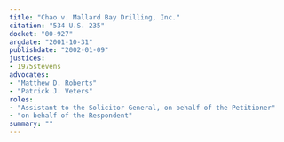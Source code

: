 ```yaml
---
title: "Chao v. Mallard Bay Drilling, Inc."
citation: "534 U.S. 235"
docket: "00-927"
argdate: "2001-10-31"
publishdate: "2002-01-09"
justices:
- 1975stevens
advocates:
- "Matthew D. Roberts"
- "Patrick J. Veters"
roles:
- "Assistant to the Solicitor General, on behalf of the Petitioner"
- "on behalf of the Respondent"
summary: ""
---
```


